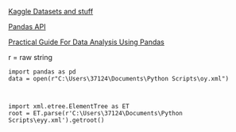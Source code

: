 





[Kaggle Datasets and stuff](https://www.kaggle.com/)

[Pandas API](https://pandas.pydata.org/docs/reference/index.html#api)  

[Practical Guide For Data Analysis Using Pandas](https://towardsdatascience.com/a-practical-guide-for-data-analysis-with-pandas-e24e467195a9)




















r = raw string
 ``` 
import pandas as pd
data = open(r"C:\Users\37124\Documents\Python Scripts\oy.xml")   



import xml.etree.ElementTree as ET  
root = ET.parse(r'C:\Users\37124\Documents\Python Scripts\eyy.xml').getroot()
